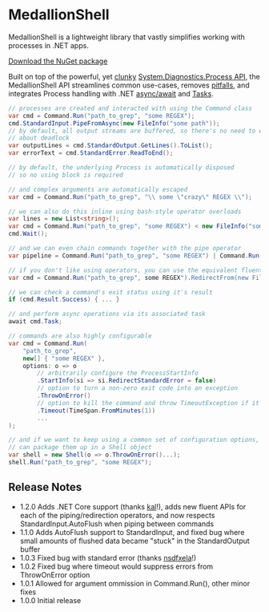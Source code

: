 MedallionShell
==============

MedallionShell is a lightweight library that vastly simplifies working with processes in .NET apps. 

[Download the NuGet package](https://www.nuget.org/packages/medallionshell)

Built on top of the powerful, yet [clunky](http://www.codeducky.org/process-handling-net/) [System.Diagnostics.Process API](http://msdn.microsoft.com/en-us/library/system.diagnostics.process(v=vs.110).aspx), the MedallionShell API streamlines common use-cases, removes [pitfalls](http://www.codeducky.org/process-handling-net/), and integrates Process handling with .NET [async/await](http://msdn.microsoft.com/en-us/library/hh191443.aspx) and [Tasks](http://msdn.microsoft.com/en-us/library/dd460717(v=vs.110).aspx).

```C#
// processes are created and interacted with using the Command class
var cmd = Command.Run("path_to_grep", "some REGEX");
cmd.StandardInput.PipeFromAsync(new FileInfo("some path"));
// by default, all output streams are buffered, so there's no need to worry
// about deadlock
var outputLines = cmd.StandardOutput.GetLines().ToList();
var errorText = cmd.StandardError.ReadToEnd();

// by default, the underlying Process is automatically disposed 
// so no using block is required

// and complex arguments are automatically escaped
var cmd = Command.Run("path_to_grep", "\\ some \"crazy\" REGEX \\");

// we can also do this inline using bash-style operator overloads
var lines = new List<string>();
var cmd = Command.Run("path_to_grep", "some REGEX") < new FileInfo("some path") > lines;
cmd.Wait();

// and we can even chain commands together with the pipe operator
var pipeline = Command.Run("path_to_grep", "some REGEX") | Command.Run("path_to_grep", "another REGEX");

// if you don't like using operators, you can use the equivalent fluent methods instead
var cmd = Command.Run("path_to_grep", some REGEX").RedirectFrom(new FileInfo("some path")).RedirectTo(lines);

// we can check a command's exit status using it's result
if (cmd.Result.Success) { ... }

// and perform async operations via its associated task
await cmd.Task;

// commands are also highly configurable
var cmd = Command.Run(
	"path_to_grep",
	new[] { "some REGEX" },	
	options: o => o
		// arbitrarily configure the ProcessStartInfo
		.StartInfo(si => si.RedirectStandardError = false)
		// option to turn a non-zero exit code into an exception
		.ThrowOnError()
		// option to kill the command and throw TimeoutException if it doesn't finish
		.Timeout(TimeSpan.FromMinutes(1))
		...
);

// and if we want to keep using a common set of configuration options, we 
// can package them up in a Shell object
var shell = new Shell(o => o.ThrowOnError()...);
shell.Run("path_to_grep", "some REGEX");
```

## Release Notes
- 1.2.0 Adds .NET Core support (thanks [kal](https://github.com/kal)!), adds new fluent APIs for each of the piping/redirection operators, and now respects StandardInput.AutoFlush when piping between commands
- 1.1.0 Adds AutoFlush support to StandardInput, and fixed bug where small amounts of flushed data became "stuck" in the StandardOutput buffer
- 1.0.3 Fixed bug with standard error (thanks <a href="https://github.com/nsdfxela">nsdfxela</a>!)
- 1.0.2 Fixed bug where timeout would suppress errors from ThrowOnError option
- 1.0.1 Allowed for argument ommission in Command.Run(), other minor fixes 
- 1.0.0 Initial release